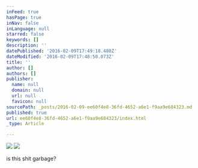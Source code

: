 ```yaml
---
inFeed: true
hasPage: true
inNav: false
inLanguage: null
starred: false
keywords: []
description: ''
datePublished: '2016-02-09T17:49:18.480Z'
dateModified: '2016-02-09T17:48:50.073Z'
title: ''
author: []
authors: []
publisher:
  name: null
  domain: null
  url: null
  favicon: null
sourcePath: _posts/2016-02-09-ee60f4e8-36fd-4652-a6e1-f9aa9e684323.md
published: true
url: ee60f4e8-36fd-4652-a6e1-f9aa9e684323/index.html
_type: Article

---
```

![](https://the-grid-user-content.s3-us-west-2.amazonaws.com/d7887fa9-6988-4f86-8a92-76c79c59ed28.png)
![](https://the-grid-user-content.s3-us-west-2.amazonaws.com/9fab59a5-88ef-4290-941e-202199c0e8cf.png)

is this shit garbage?